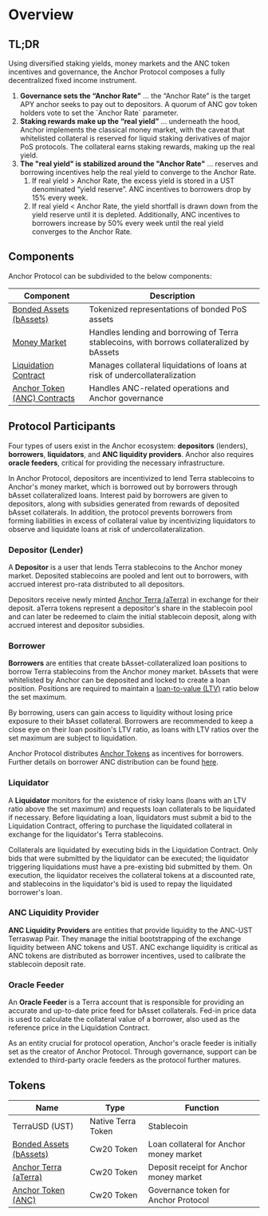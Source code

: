 # Overview

## TL;DR

Using diversified staking yields, money markets and the ANC token incentives and governance, the Anchor Protocol composes a fully decentralized fixed income instrument.&#x20;

1. **Governance sets the “Anchor Rate”** … the “Anchor Rate” is the target APY anchor seeks to pay out to depositors. A quorum of ANC gov token holders vote to set the \`Anchor Rate\` parameter.&#x20;
2. **Staking rewards make up the “real yield”** … underneath the hood, Anchor implements the classical money market, with the caveat that whitelisted collateral is reserved for liquid staking derivatives of major PoS protocols. The collateral earns staking rewards, making up the real yield.&#x20;
3. **The "real yield" is stabilized around the "Anchor Rate"**  … reserves and borrowing incentives help the real yield to converge to the Anchor Rate.&#x20;
   1. If real yield > Anchor Rate, the excess yield is stored in a UST denominated “yield reserve”. ANC incentives to borrowers drop by 15% every week.&#x20;
   2. If real yield < Anchor Rate, the yield shortfall is drawn down from the yield reserve until it is depleted. Additionally, ANC incentives to borrowers increase by 50% every week until the real yield converges to the Anchor Rate.

## Components

Anchor Protocol can be subdivided to the below components:

| Component                                                        | Description                                                                                |
| ---------------------------------------------------------------- | ------------------------------------------------------------------------------------------ |
| [Bonded Assets (bAssets)](bonded-assets-bassets/)                | Tokenized representations of bonded PoS assets                                             |
| [Money Market](money-market/)                                    | Handles lending and borrowing of Terra stablecoins, with borrows collateralized by bAssets |
| [Liquidation Contract](loan-liquidation.md)                      | Manages collateral liquidations of loans at risk of undercollateralization                 |
| [Anchor Token (ANC) Contracts](../smart-contracts/anchor-token/) | Handles ANC-related operations and Anchor governance                                       |

## Protocol Participants

Four types of users exist in the Anchor ecosystem: **depositors** (lenders), **borrowers**, **liquidators**, and **ANC liquidity providers**. Anchor also requires **oracle feeders**, critical for providing the necessary infrastructure.

In Anchor Protocol, depositors are incentivized to lend Terra stablecoins to Anchor's money market, which is borrowed out by borrowers through bAsset collateralized loans. Interest paid by borrowers are given to depositors, along with subsidies generated from rewards of deposited bAsset collaterals. In addition, the protocol prevents borrowers from forming liabilities in excess of collateral value by incentivizing liquidators to observe and liquidate loans at risk of undercollateralization.



### Depositor (Lender)

A **Depositor** is a user that lends Terra stablecoins to the Anchor money market. Deposited stablecoins are pooled and lent out to borrowers, with accrued interest pro-rata distributed to all depositors.

Depositors receive newly minted [Anchor Terra (aTerra)](money-market/#anchor-terra-aterra) in exchange for their deposit. aTerra tokens represent a depositor's share in the stablecoin pool and can later be redeemed to claim the initial stablecoin deposit, along with accrued interest and depositor subsidies.



### Borrower

**Borrowers** are entities that create bAsset-collateralized loan positions to borrow Terra stablecoins from the Anchor money market. bAssets that were whitelisted by Anchor can be deposited and locked to create a loan position. Positions are required to maintain a [loan-to-value (LTV)](money-market/#borrowing-terra-stablecoins) ratio below the set maximum.

By borrowing, users can gain access to liquidity without losing price exposure to their bAsset collateral. Borrowers are recommended to keep a close eye on their loan position's LTV ratio, as loans with LTV ratios over the set maximum are subject to liquidation.

Anchor Protocol distributes [Anchor Tokens](anchor-token-anc.md) as incentives for borrowers. Further details on borrower ANC distribution can be found [here](money-market/deposit-rate-subsidization.md#borrower-anc-incentives).



### Liquidator

A **Liquidator** monitors for the existence of risky loans (loans with an LTV ratio above the set maximum) and requests loan collaterals to be liquidated if necessary. Before liquidating a loan, liquidators must submit a bid to the Liquidation Contract, offering to purchase the liquidated collateral in exchange for the liquidator's Terra stablecoins.

Collaterals are liquidated by executing bids in the Liquidation Contract. Only bids that were submitted by the liquidator can be executed; the liquidator triggering liquidations must have a pre-existing bid submitted by them. On execution, the liquidator receives the collateral tokens at a discounted rate, and stablecoins in the liquidator's bid is used to repay the liquidated borrower's loan.



### ANC Liquidity Provider

**ANC Liquidity Providers** are entities that provide liquidity to the ANC-UST Terraswap Pair. They manage the initial bootstrapping of the exchange liquidity between ANC tokens and UST. ANC exchange liquidity is critical as ANC tokens are distributed as borrower incentives, used to calibrate the stablecoin deposit rate.



### Oracle Feeder

An **Oracle Feeder** is a Terra account that is responsible for providing an accurate and up-to-date price feed for bAsset collaterals. Fed-in price data is used to calculate the collateral value of a borrower, also used as the reference price in the Liquidation Contract.

As an entity crucial for protocol operation, Anchor's oracle feeder is initially set as the creator of Anchor Protocol. Through governance, support can be extended to third-party oracle feeders as the protocol further matures.

## Tokens

| Name                                                       | Type               | Function                                |
| ---------------------------------------------------------- | ------------------ | --------------------------------------- |
| TerraUSD (UST)                                             | Native Terra Token | Stablecoin                              |
| [Bonded Assets (bAssets)](bonded-assets-bassets/)          | Cw20 Token         | Loan collateral for Anchor money market |
| [Anchor Terra (aTerra)](money-market/#anchor-terra-aterra) | Cw20 Token         | Deposit receipt for Anchor money market |
| [Anchor Token (ANC)](anchor-token-anc.md)                  | Cw20 Token         | Governance token for Anchor Protocol    |
